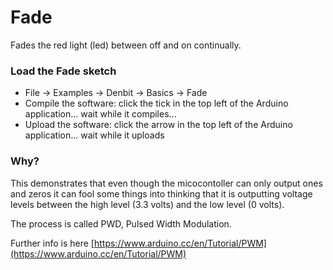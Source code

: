 # Fade

Fades the red light (led) between off and on continually.


### Load the Fade sketch
- File -> Examples -> Denbit -> Basics -> Fade
- Compile the software: click the tick in the top left of the Arduino application... wait while it compiles...
- Upload the software: click the arrow in the top left of the Arduino application... wait while it uploads

### Why?
This demonstrates that even though the micocontoller can only output ones and zeros it can fool some things into thinking that it is outputting voltage levels between the high level (3.3 volts) and the low level (0 volts). 

The process is called PWD, Pulsed Width Modulation. 

Further info is here [https://www.arduino.cc/en/Tutorial/PWM](https://www.arduino.cc/en/Tutorial/PWM)
